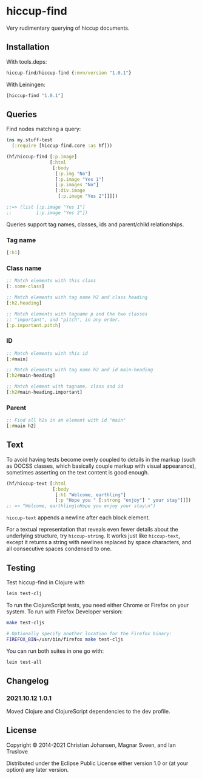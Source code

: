 # hiccup-find

Very rudimentary querying of hiccup documents.

## Installation

With tools.deps:

```clj
hiccup-find/hiccup-find {:mvn/version "1.0.1"}
```

With Leiningen:

```clj
[hiccup-find "1.0.1"]
```

## Queries

Find nodes matching a query:

```clj
(ns my.stuff-test
  (:require [hiccup-find.core :as hf]))

(hf/hiccup-find [:p.image]
                [:html
                 [:body
                  [:p.img "No"]
                  [:p.image "Yes 1"]
                  [:p.images "No"]
                  [:div.image
                   [:p.image "Yes 2"]]]])

;;=> (list [:p.image "Yes 1"]
;;         [:p.image "Yes 2"])
```

Queries support tag names, classes, ids and parent/child relationships.

### Tag name

```clj
[:h1]
```

### Class name

```clj
;; Match elements with this class
[:.some-class]

;; Match elements with tag name h2 and class heading
[:h2.heading]

;; Match elements with tagname p and the two classes
;; "important", and "pitch", in any order.
[:p.important.pitch]
```

### ID

```clj
;; Match elements with this id
[:#main]

;; Match elements with tag name h2 and id main-heading
[:h2#main-heading]

;; Match element with tagname, class and id
[:h2#main-heading.important]
```

### Parent

```clj
;; Find all h2s in an element with id "main"
[:#main h2]
```

## Text

To avoid having tests become overly coupled to details in the markup (such as
OOCSS classes, which basically couple markup with visual appearance), sometimes
asserting on the text content is good enough.

```clj
(hf/hiccup-text [:html
                 [:body
                  [:h1 "Welcome, earthling"]
                  [:p "Hope you " [:strong "enjoy"] " your stay"]]])
;; => "Welcome, earthling\nHope you enjoy your stay\n")
```

`hiccup-text` appends a newline after each block element.

For a textual representation that reveals even fewer details about the
underlying structure, try `hiccup-string`. It works just like `hiccup-text`,
except it returns a string with newlines replaced by space characters, and all
consecutive spaces condensed to one.

## Testing

Test hiccup-find in Clojure with

```sh
lein test-clj
```

To run the ClojureScript tests, you need either Chrome or Firefox on your
system. To run with Firefox Developer version:

```sh
make test-cljs

# Optionally specify another location for the Firefox binary:
FIREFOX_BIN=/usr/bin/firefox make test-cljs
```

You can run both suites in one go with:

```sh
lein test-all
```

## Changelog

### 2021.10.12 1.0.1

Moved Clojure and ClojureScript dependencies to the dev profile.

## License

Copyright © 2014-2021 Christian Johansen, Magnar Sveen, and Ian Truslove

Distributed under the Eclipse Public License either version 1.0 or (at
your option) any later version.

